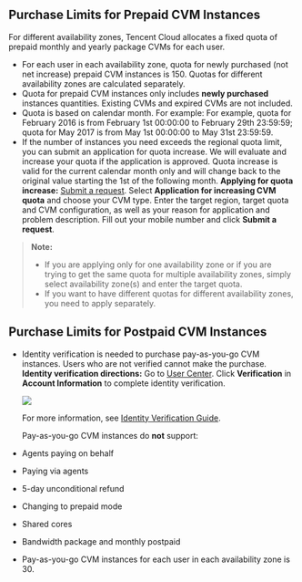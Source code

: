 ## Purchase Limits for Prepaid CVM Instances


For different availability zones, Tencent Cloud allocates a fixed quota of prepaid monthly and yearly package CVMs for each user. 
-  For each user in each availability zone, quota for newly purchased (not net increase) prepaid CVM instances is 150. Quotas for different availability zones are calculated separately.
-  Quota for prepaid CVM instances only includes **newly purchased** instances quantities. Existing CVMs and expired CVMs are not included.
-  Quota is based on calendar month.
For example:
	For example, quota for February 2016 is from February 1st 00:00:00 to February 29th 23:59:59; quota for May 2017 is from May 1st 00:00:00 to May 31st 23:59:59.
- If the number of instances you need exceeds the regional quota limit, you can submit an application for quota increase. We will evaluate and increase your quota if the application is approved. Quota increase is valid for the current calendar month only and will change back to the original value starting the 1st of the following month.
**Applying for quota increase:**
[Submit a request](https://console.cloud.tencent.com/workorder/category/create?level1_id=6&level2_id=7&source=0). Select **Application for increasing CVM quota** and choose your CVM type. Enter the target region, target quota and CVM configuration, as well as your reason for application and problem description. Fill out your mobile number and click **Submit a request**.
>**Note:**
> - If you are applying only for one availability zone or if you are trying to get the same quota for multiple availability zones, simply select availability zone(s) and enter the target quota.
> - If you want to have different quotas for different availability zones, you need to apply separately. 

## Purchase Limits for Postpaid CVM Instances
- Identity verification is needed to purchase pay-as-you-go CVM instances. Users who are not verified cannot make the purchase.
  **Identity verification directions:**
  Go to [User Center](https://console.cloud.tencent.com/developer). Click **Verification** in **Account Information** to complete identity verification.
  
  ![](https://main.qcloudimg.com/raw/5cd828fc5980561043e4052e70491dc7.png) 
  
  For more information, see [Identity Verification Guide](https://cloud.tencent.com/document/product/378/3629).

  Pay-as-you-go CVM instances do **not** support:

 - Agents paying on behalf

 - Paying via agents

 - 5-day unconditional refund

 - Changing to prepaid mode

 - Shared cores

 - Bandwidth package and monthly postpaid

-  Pay-as-you-go CVM instances for each user in each availability zone is 30.

